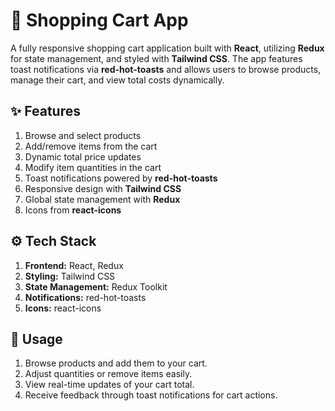 # 🛒 Shopping Cart App

A fully responsive shopping cart application built with **React**, utilizing **Redux** for state management, and styled with **Tailwind CSS**. The app features toast notifications via **red-hot-toasts** and allows users to browse products, manage their cart, and view total costs dynamically.

## ✨ Features

1.  Browse and select products
2.  Add/remove items from the cart
3.  Dynamic total price updates
4.  Modify item quantities in the cart
5.  Toast notifications powered by **red-hot-toasts**
6.  Responsive design with **Tailwind CSS**
7. Global state management with **Redux**
8. Icons from **react-icons**

## ⚙️ Tech Stack

1. **Frontend:** React, Redux
2.  **Styling:** Tailwind CSS
3.  **State Management:** Redux Toolkit
4.  **Notifications:** red-hot-toasts
5. **Icons:** react-icons

## 🚀 Usage
1. Browse products and add them to your cart.
2. Adjust quantities or remove items easily.
3. View real-time updates of your cart total.
4. Receive feedback through toast notifications for cart actions.
